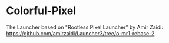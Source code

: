 # Colorful-Pixel
The Launcher based on "Rootless Pixel Launcher"
by Amir Zaidi:
https://github.com/amirzaidi/Launcher3/tree/o-mr1-rebase-2
